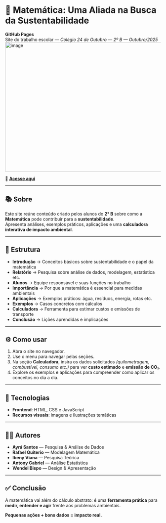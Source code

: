 # 🌱 Matemática: Uma Aliada na Busca da Sustentabilidade  

**GitHub Pages**  
Site do trabalho escolar — *Colégio 24 de Outubro — 2º B — Outubro/2025*  
<img width="1138" height="419" alt="image" src="https://github.com/user-attachments/assets/81c5965d-0cbc-4ecb-b48e-2fe549b31bc0" />


🔗 **[Acesse aqui](https://santosxbk.github.io/Numezalize/)**  

---

## 📚 Sobre  
Este site reúne conteúdo criado pelos alunos do **2° B** sobre como a **Matemática** pode contribuir para a **sustentabilidade**.  
Apresenta análises, exemplos práticos, aplicações e uma **calculadora interativa de impacto ambiental**.  

---

## 🧭 Estrutura  
- **Introdução** → Conceitos básicos sobre sustentabilidade e o papel da matemática  
- **Relatório** → Pesquisa sobre análise de dados, modelagem, estatística etc.  
- **Alunos** → Equipe responsável e suas funções no trabalho  
- **Importância** → Por que a matemática é essencial para medidas ambientais  
- **Aplicações** → Exemplos práticos: água, resíduos, energia, rotas etc.  
- **Exemplos** → Casos concretos com cálculos  
- **Calculadora** → Ferramenta para estimar custos e emissões de transporte  
- **Conclusão** → Lições aprendidas e implicações  

---

## ⚙️ Como usar  
1. Abra o site no navegador.  
2. Use o menu para navegar pelas seções.  
3. Na seção **Calculadora**, insira os dados solicitados *(quilometragem, combustível, consumo etc.)* para ver **custo estimado** e **emissão de CO₂**.  
4. Explore os exemplos e aplicações para compreender como aplicar os conceitos no dia a dia.  

---

## 🔧 Tecnologias  
- **Frontend**: HTML, CSS e JavaScript  
- **Recursos visuais**: imagens e ilustrações temáticas  

---

## 👨‍🎓 Autores  
- **Ayrá Santos** — Pesquisa & Análise de Dados  
- **Rafael Quiterio** — Modelagem Matemática  
- **Ibeny Viana** — Pesquisa Teórica  
- **Antony Gabriel** — Análise Estatística  
- **Wendel Bispo** — Design & Apresentação  

---

## ✅ Conclusão  
A matemática vai além do cálculo abstrato: é uma **ferramenta prática** para **medir, entender e agir** frente aos problemas ambientais.  

**Pequenas ações + bons dados = impacto real.**
